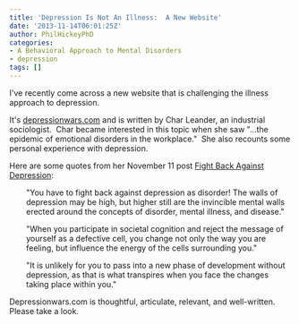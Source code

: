 ```yaml
---
title: 'Depression Is Not An Illness:  A New Website'
date: '2013-11-14T06:01:25Z'
author: PhilHickeyPhD
categories:
- A Behavioral Approach to Mental Disorders
- depression
tags: []
---
```


I've recently come across a new website that is challenging the illness approach to depression.

It's <a href="http://www.depressionwars.com/fight-depression-blog.html">depressionwars.com</a> and is written by Char Leander, an industrial sociologist.  Char became interested in this topic when she saw "…the epidemic of emotional disorders in the workplace."  She also recounts some personal experience with depression.

Here are some quotes from her November 11 post <a href="http://www.depressionwars.com/fight-back-against-depression.html">Fight Back Against Depression</a>:
<p style="padding-left: 30px;">"You have to fight back against depression as disorder! The walls of depression may be high, but higher still are the invincible mental walls erected around the concepts of disorder, mental illness, and disease."</p>
<p style="padding-left: 30px;">"When you participate in societal cognition and reject the message of yourself as a defective cell, you change not only the way you are feeling, but influence the energy of the cells surrounding you."</p>
<p style="padding-left: 30px;">"It is unlikely for you to pass into a new phase of development without depression, as that is what transpires when you face the changes taking place within you."</p>
Depressionwars.com is thoughtful, articulate, relevant, and well-written.  Please take a look.